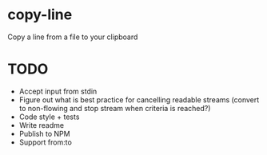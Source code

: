 copy-line
=========
Copy a line from a file to your clipboard

TODO
====
* Accept input from stdin
* Figure out what is best practice for cancelling readable streams (convert to non-flowing and stop stream when criteria is reached?)
* Code style + tests
* Write readme
* Publish to NPM
* Support from:to
